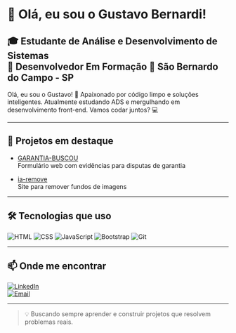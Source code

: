 # 👋 Olá, eu sou o Gustavo Bernardi!

🎓 Estudante de Análise e Desenvolvimento de Sistemas  
💼 Desenvolvedor Em Formação 
📍 São Bernardo do Campo - SP  
---

Olá, eu sou o Gustavo! 🚀
Apaixonado por código limpo e soluções inteligentes. 
Atualmente estudando ADS e mergulhando em desenvolvimento front-end.
Vamos codar juntos? 💻

---

## 🚀 Projetos em destaque

- [GARANTIA-BUSCOU](https://github.com/guubernardi/GARANTIA-BUSCOU)  
  Formulário web com evidências para disputas de garantia

- [ia-remove](https://github.com/guubernardi/ia-remove)  
  Site para remover fundos de imagens

---

## 🛠️ Tecnologias que uso

![HTML](https://img.shields.io/badge/-HTML5-E34F26?logo=html5&logoColor=white)
![CSS](https://img.shields.io/badge/-CSS3-1572B6?logo=css3&logoColor=white)
![JavaScript](https://img.shields.io/badge/-JavaScript-F7DF1E?logo=javascript&logoColor=black)
![Bootstrap](https://img.shields.io/badge/-Bootstrap-563D7C?logo=bootstrap&logoColor=white)
![Git](https://img.shields.io/badge/-Git-F05032?logo=git&logoColor=white)

---

## 📫 Onde me encontrar

[![LinkedIn](https://img.shields.io/badge/-LinkedIn-0A66C2?logo=linkedin&logoColor=white)](www.linkedin.com/in/gubernardi)  
[![Email](https://img.shields.io/badge/-Email-D14836?logo=gmail&logoColor=white)](mailto:gubernardi@hotmail.com)

---

> 💡 Buscando sempre aprender e construir projetos que resolvem problemas reais.
